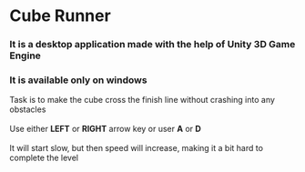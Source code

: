 <h1>Cube Runner</h1>

<h3>It is a desktop application made with the help of Unity 3D Game Engine</h3>

<h3>It is available only on windows</h3>

<div>Task is to make the cube cross the finish line without crashing into any obstacles </div><br>

<div>Use either <b>LEFT</b> or <b>RIGHT</b> arrow key or user <b>A</b> or <b>D</b></div><br>

<div>It will start slow, but then speed will increase, making it a bit hard to complete the level</div>


